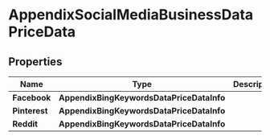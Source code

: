 # AppendixSocialMediaBusinessDataPriceData


## Properties

| Name | Type | Description | Notes |
|------------ | ------------- | ------------- | -------------|
**Facebook** | **AppendixBingKeywordsDataPriceDataInfo** |  |[optional]|
**Pinterest** | **AppendixBingKeywordsDataPriceDataInfo** |  |[optional]|
**Reddit** | **AppendixBingKeywordsDataPriceDataInfo** |  |[optional]|